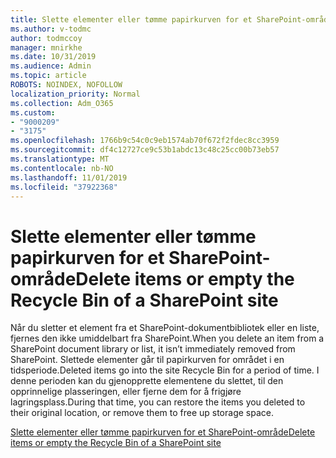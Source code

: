 ```yaml
---
title: Slette elementer eller tømme papirkurven for et SharePoint-område
ms.author: v-todmc
author: todmccoy
manager: mnirkhe
ms.date: 10/31/2019
ms.audience: Admin
ms.topic: article
ROBOTS: NOINDEX, NOFOLLOW
localization_priority: Normal
ms.collection: Adm_O365
ms.custom:
- "9000209"
- "3175"
ms.openlocfilehash: 1766b9c54c0c9eb1574ab70f672f2fdec8cc3959
ms.sourcegitcommit: df4c12727ce9c53b1abdc13c48c25cc00b73eb57
ms.translationtype: MT
ms.contentlocale: nb-NO
ms.lasthandoff: 11/01/2019
ms.locfileid: "37922368"
---
```

# <a name="delete-items-or-empty-the-recycle-bin-of-a-sharepoint-site"></a><span data-ttu-id="de0c7-102">Slette elementer eller tømme papirkurven for et SharePoint-område</span><span class="sxs-lookup"><span data-stu-id="de0c7-102">Delete items or empty the Recycle Bin of a SharePoint site</span></span> 

<span data-ttu-id="de0c7-103">Når du sletter et element fra et SharePoint-dokumentbibliotek eller en liste, fjernes den ikke umiddelbart fra SharePoint.</span><span class="sxs-lookup"><span data-stu-id="de0c7-103">When you delete an item from a SharePoint document library or list, it isn’t immediately removed from SharePoint.</span></span> <span data-ttu-id="de0c7-104">Slettede elementer går til papirkurven for området i en tidsperiode.</span><span class="sxs-lookup"><span data-stu-id="de0c7-104">Deleted items go into the site Recycle Bin for a period of time.</span></span> <span data-ttu-id="de0c7-105">I denne perioden kan du gjenopprette elementene du slettet, til den opprinnelige plasseringen, eller fjerne dem for å frigjøre lagringsplass.</span><span class="sxs-lookup"><span data-stu-id="de0c7-105">During that time, you can restore the items you deleted to their original location, or remove them to free up storage space.</span></span>

[<span data-ttu-id="de0c7-106">Slette elementer eller tømme papirkurven for et SharePoint-område</span><span class="sxs-lookup"><span data-stu-id="de0c7-106">Delete items or empty the Recycle Bin of a SharePoint site</span></span>](https://support.office.com/article/delete-items-or-empty-the-recycle-bin-of-a-sharepoint-site-2e713599-d13e-40d6-96dc-66f0a366f74e?ui=en-US&rs=en-US&ad=US#ID0EAADAAA=Online)